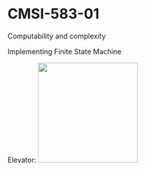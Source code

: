 # CMSI-583-01
Computability and complexity 

Implementing Finite State Machine

Elevator: <img src="https://github.com/sgowdaks/CMSI-583-01/blob/main/gifs/Elevator.gif" width="200">



